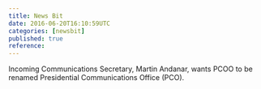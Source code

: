 ```yaml
---
title: News Bit
date: 2016-06-20T16:10:59UTC
categories: [newsbit]
published: true
reference: 
---
```


Incoming Communications Secretary, Martin Andanar, wants PCOO to be renamed Presidential Communications Office (PCO).
